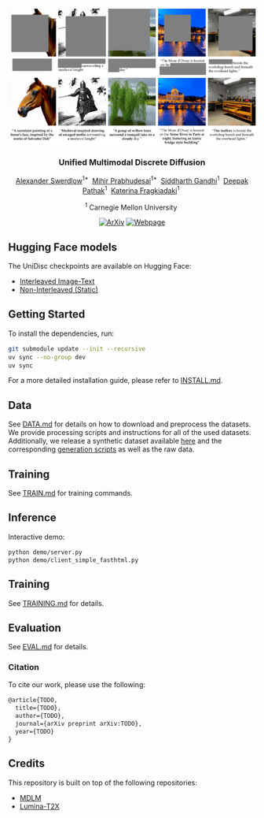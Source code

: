 <div align="center">
<br>
<img src="docs/images/banner.webp" width="1000">
<h3>Unified Multimodal Discrete Diffusion</h3>

[Alexander Swerdlow](https://aswerdlow.com/)<sup>1&#42;</sup>&nbsp;
[Mihir Prabhudesai](https://mihirp1998.github.io/)<sup>1&#42;</sup>&nbsp;
[Siddharth Gandhi](hhttps://www.ssgandhi.com/)<sup>1</sup>&nbsp;
[Deepak Pathak](https://www.cs.cmu.edu/~dpathak/)<sup>1</sup>&nbsp;
[Katerina Fragkiadaki](https://www.cs.cmu.edu/~katef/)<sup>1</sup>&nbsp;
<br>

<sup>1</sup> Carnegie Mellon University&nbsp;
 
[![ArXiv](https://img.shields.io/badge/ArXiv-<2503.20853>-<COLOR>.svg)](https://arxiv.org/abs/2503.20853) [![Webpage](https://img.shields.io/badge/Webpage-UniDisc-<COLOR>.svg)](https://unidisc.github.io/) 

<!-- [![Demo](https://img.shields.io/badge/Demo-Custom-<COLOR>.svg)](https://huggingface.co/spaces/todo) -->
  
</div>

## Hugging Face models

The UniDisc checkpoints are available on Hugging Face:
* [Interleaved Image-Text](https://huggingface.co/aswerdlow/unidisc_interleaved)
* [Non-Interleaved (Static)](https://huggingface.co/aswerdlow/unidisc_non_interleaved)

## Getting Started

To install the dependencies, run:
```bash
git submodule update --init --recursive
uv sync --no-group dev
uv sync
```

For a more detailed installation guide, please refer to [INSTALL.md](docs/INSTALL.md).

## Data

See [DATA.md](docs/DATA.md) for details on how to download and preprocess the datasets. We provide processing scripts and instructions for all of the used datasets. Additionally, we release a synthetic dataset available [here](https://huggingface.co/datasets/aswerdlow/unidisc_hq) and the corresponding [generation scripts](unidisc/datasets/preprocessing/unidisc_dataset/README.md) as well as the raw data.

## Training

See [TRAIN.md](docs/TRAIN.md) for training commands.

## Inference

<!-- Inference demo for **TODO**.
```
TODO
``` -->
<!-- <img src="docs/todo.png" width="1000"> -->


Interactive demo:
```
python demo/server.py
python demo/client_simple_fasthtml.py
```


## Training

See [TRAINING.md](docs/TRAINING.md) for details.

## Evaluation

See [EVAL.md](docs/EVAL.md) for details.


### Citation
To cite our work, please use the following:
```
@article{TODO,
  title={TODO},
  author={TODO},
  journal={arXiv preprint arXiv:TODO},
  year={TODO}
}
```

## Credits

This repository is built on top of the following repositories:

- [MDLM](https://github.com/kuleshov-group/mdlm)
- [Lumina-T2X](https://github.com/Alpha-VLLM/Lumina-T2X)
